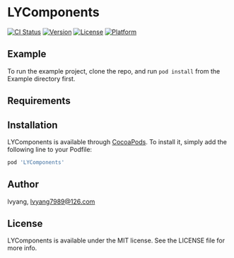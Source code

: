 # LYComponents

[![CI Status](http://img.shields.io/travis/lvyang/LYComponents.svg?style=flat)](https://travis-ci.org/lvyang/LYComponents)
[![Version](https://img.shields.io/cocoapods/v/LYComponents.svg?style=flat)](http://cocoapods.org/pods/LYComponents)
[![License](https://img.shields.io/cocoapods/l/LYComponents.svg?style=flat)](http://cocoapods.org/pods/LYComponents)
[![Platform](https://img.shields.io/cocoapods/p/LYComponents.svg?style=flat)](http://cocoapods.org/pods/LYComponents)

## Example

To run the example project, clone the repo, and run `pod install` from the Example directory first.

## Requirements

## Installation

LYComponents is available through [CocoaPods](http://cocoapods.org). To install
it, simply add the following line to your Podfile:

```ruby
pod 'LYComponents'
```

## Author

lvyang, lvyang7989@126.com

## License

LYComponents is available under the MIT license. See the LICENSE file for more info.
